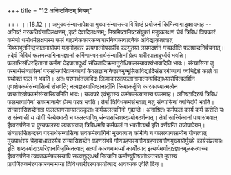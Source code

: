 +++
title = "12 अनिष्टमिष्टम् मिश्रम्"

+++
।।18.12।। अमुख्यसंन्यासापेक्षया मुख्यासंन्यासस्य विशिष्टं प्रयोजनं
किमित्यागाङ्क्षायमाह -- अनिष्टं नरकतिर्यगादिलक्षणम्;,इष्टं
देवादिलक्षणम्; मिश्रमिष्टानिष्टसंयुक्तं मनुष्यलक्षणं चैवं त्रिविधं
त्रिप्रकारं कर्मणो धर्माधर्मलक्षणस्य फलं
बाह्यनेककारकव्यापारनिष्पन्नत्वादनेकं अविद्याकृतत्वात्
मिथ्याभूतमिन्द्रजालमायोपमं महामोहकरं प्रत्यगात्मोपसर्पीव फल्गुतया
लयमदर्शनं गच्छतीति फलशब्दनिर्वचनात्। तदेवं त्रिविधं फलमत्यागिनामज्ञानां
कर्मिणामपरमार्थसंन्यासिनां प्रेत्य शरीरपातादूर्ध्यवं भवति।
फलाभिसंधिरहितानां कर्मणां देहपातादूर्ध्वं
संचितादिक्रमानुरोधिफलस्यावश्यंभावादिति भावः। संन्यासिनां तु
परमार्थसंन्यासिनां परमहंसपरिव्राजकानां
केवलज्ञाननिष्ठानमुन्मूलिताविद्यादिसंसारबीजानां क्वचिद्देशे काले वा
यथोक्तं फलं न भवति। अतः परमार्थतत्त्वविदः
क्रियाकारकफलानामात्मन्यविद्याध्यारोपित्वदर्शिन एवाशेषकर्मसंन्यासित्वं
संभवति; नत्वज्ञस्याधिष्ठानादीनि क्रियाकर्तॄणि कारकाण्यात्मत्वेन
पश्यतोऽशेषकर्मसंन्यासित्वमिति भावः। यत्त्वपरे एवंभूतस्य कर्मफलत्यागस्य
फलमाह। अनिष्टादिरुपं त्रिविधं फलमत्यागिनां सकामानामेव प्रेत्य परत्र
भवति। तेषां त्रिविधकर्मसंभवात् नतु संन्यासिनां क्वचिदपि भवति।
संन्याससिशब्देनात्र फलत्यागसाम्यात्क्रकृताः कर्मफलत्यगिनो गृह्यन्ते।
अनाश्रितः कर्मफलं कार्यं कर्म करोति यः स संन्यासी य योगी चेत्येवमादौ च
फलत्यागिषु संन्याससिशब्दप्रयोगदर्शनात्। तेषां सात्त्विंकानां पापासंभवात्
ईश्वरार्पणेन च पुण्यफलस्य त्यक्तत्वात् त्रिविधमपि कर्मफलं न भवतीत्यर्थ
इति वर्णयन्ति तन्नोपादेयम्। संन्याससिशब्दस्य परमार्थसंन्यासिना
सर्वकर्मत्यागिनी मुख्यत्वात् कर्मिणि च फलत्यागसाम्येन गौणत्वात्
मुख्यार्थस्य चेहाबाधात्तस्यैव संन्यासिशब्देन ग्रहणसंभवे
गौणग्रहणस्यगौणग्रहणस्यगौणमुख्ययोर्मुख्ये कार्यसंप्रत्ययः इति
शब्दमर्यादाऽपरिज्ञानविजृम्भितत्वात् सत्यां कारणमामग्र्यां कार्योत्पाद
इत्यर्थमर्यादाऽज्ञानमूलकत्वाच्च ईश्वरार्पणेन त्यक्तकर्मफलस्यापि
सत्त्वशुद्य्धर्थं नित्यानि कर्माण्युतिष्ठतोऽन्तराले मृतस्य
प्रागर्जितकर्मरुपकारणमामग्र्या त्रिविधशरीररुपकार्योत्पाद आवश्यक एवेति
दिक्।
